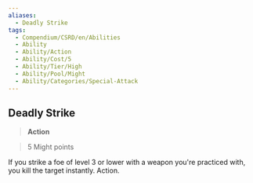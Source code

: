 ```yaml
---
aliases:
  - Deadly Strike
tags:
  - Compendium/CSRD/en/Abilities
  - Ability
  - Ability/Action
  - Ability/Cost/5
  - Ability/Tier/High
  - Ability/Pool/Might
  - Ability/Categories/Special-Attack
---
```

    
      
## Deadly Strike      
>**Action**      
>5 Might points    
      
If you strike a foe of level 3 or lower with a weapon you're practiced with, you kill the target instantly. Action.